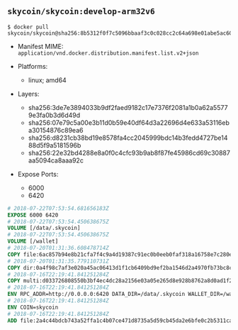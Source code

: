 ## `skycoin/skycoin:develop-arm32v6`

```console
$ docker pull skycoin/skycoin@sha256:8b5312f0f7c5096bbaaf3c0c028cc2c64a698e01abe5ac601c32498e856302d5
```

- Manifest MIME: `application/vnd.docker.distribution.manifest.list.v2+json`
- Platforms:
	- linux; amd64

- Layers:
    - sha256:3de7e3894033b9df2faed9182c17e7376f2081a1b0a62a55779e3fa0b3d6d49d
    - sha256:07e79c5a00e3b11d0b59e40df64d3a22696d4e633a53116eba30154876c89ea6
    - sha256:d8231cb38bd19e8578fa4cc2045999bdc14b3fedd4727be1488d5f9a5181596b
    - sha256:22e32bd4288e8a0f0c4cfc93b9ab8f87fe45986cd69c30887aa5094ca8aaa92c

- Expose Ports:
	- 6000
    - 6420

```dockerfile
# 2018-07-22T07:53:54.681656183Z
EXPOSE 6000 6420
# 2018-07-22T07:53:54.450638675Z
VOLUME [/data/.skycoin]
# 2018-07-22T07:53:54.450638675Z
VOLUME [/wallet]
# 2018-07-20T01:31:36.608478714Z
COPY file:6ac857b94e8b21cfa7f4c9a4d19387c91ec0b0eeb0faf318a16758e7c280e791 in /usr/local/bin/docker_launcher.sh
# 2018-07-20T01:31:35.779110731Z
COPY dir:0a4f98c7af3e020a45ac06413d1f1cb6409bd9ef2ba1546d2a4970fb73bc8c31 in /usr/local/skycoin/src/gui/static
# 2018-07-16T22:19:41.841251284Z
COPY multi:d033726808550b3bf4ec4dc28a2156e03a05e265d8e928b8762a8d0ad1f2583e in /usr/bin/
# 2018-07-16T22:19:41.841251284Z
ENV RPC_ADDR=http://0.0.0.0:6420 DATA_DIR=/data/.skycoin WALLET_DIR=/wallet USE_CSRF=1 WALLET_NAME=.wlt
# 2018-07-16T22:19:41.841251284Z
ENV COIN=skycoin
# 2018-07-16T22:19:41.841251284Z
ADD file:2a4c44bdcb743a52ffa1c4b07ce471d8735a5d59cb45da2e6bfe0c2b5311ca90 in /
```

